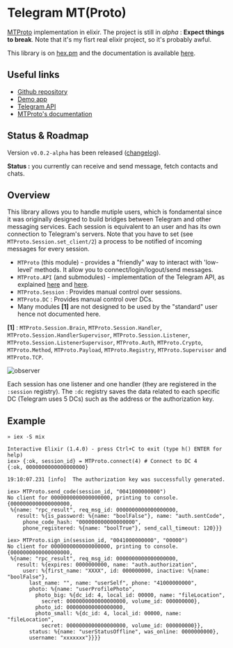 # Telegram MT(Proto)

[MTProto](https://core.telegram.org/mtproto) implementation in elixir.
The project is still in *alpha* : **Expect things to break**.
Note that it's my fisrt real elixir project, so it's probably awful.

This library is on [hex.pm](https://hex.pm/packages/telegram_mt) and
the documentation is available [here](https://hexdocs.pm/telegram_mt/MTProto.html).

## Useful links

  * [Github repository](https://github.com/Fnux/telegram-mt-elixir)
  * [Demo app](https://github.com/Fnux/telegram-client-elixir-demo)
  * [Telegram API](https://core.telegram.org/api#telegram-api)
  * [MTProto's documentation](https://core.telegram.org/mtproto)

## Status & Roadmap

Version `v0.0.2-alpha` has been released ([changelog](changelog.md)).

**Status :** you currently can receive and send message, fetch
contacts and chats.

## Overview

This library allows you to handle mutiple users, which is fondamental since
it was originally designed to build bridges between Telegram
and other messaging services. Each session is equivalent to an user and has
its own connection to Telegram's servers. Note that you have to set
(see `MTProto.Session.set_client/2`) a process to be notified of incoming
messages for every session.

* `MTProto` (this module) - provides a "friendly" way to interact with
'low-level' methods. It allow you to connect/login/logout/send messages.
* `MTProto.API` (and submodules) - implementation of the Telegram API, as explained
[here](https://core.telegram.org/api#telegram-api) and
[here](https://core.telegram.org/schema).
* `MTProto.Session` : Provides manual control over sessions.
* `MTProto.DC` : Provides manual control over DCs.
* Many modules **[1]** are not designed to be used by
the "standard" user hence not documented here.

**[1]** : `MTProto.Session.Brain`, `MTProto.Session.Handler`,
  `MTProto.Session.HandlerSupervisor`, `MTProto.Session.Listener`,
  `MTProto.Session.ListenerSupervisor`, `MTProto.Auth`, `MTProto.Crypto`,
  `MTProto.Method`, `MTProto.Payload`, `MTProto.Registry`,
  `MTProto.Supervisor` and `MTProto.TCP`.

![observer](http://git.fnux.ch/telegram-mt-elixir/plain/observer.png "Observer - 1 session")

Each session has one listener and one handler (they are registered in the
`:session` registry). The `:dc` registry saves the data related to each specific DC
(Telegram uses 5 DCs) such as the address or the authorization key.

## Example

```
» iex -S mix

Interactive Elixir (1.4.0) - press Ctrl+C to exit (type h() ENTER for help)
iex> {:ok, session_id} = MTProto.connect(4) # Connect to DC 4
{:ok, 0000000000000000000}

19:10:07.231 [info]  The authorization key was successfully generated.

iex> MTProto.send_code(session_id, "0041000000000")
No client for 0000000000000000000, printing to console.
{0000000000000000000,
 %{name: "rpc_result", req_msg_id: 0000000000000000000,
   result: %{is_password: %{name: "boolFalse"}, name: "auth.sentCode",
     phone_code_hash: "000000000000000000",
     phone_registered: %{name: "boolTrue"}, send_call_timeout: 120}}}

iex> MTProto.sign_in(session_id, "0041000000000", "00000")
No client for 0000000000000000000, printing to console.
{0000000000000000000,
 %{name: "rpc_result", req_msg_id: 0000000000000000000,
   result: %{expires: 0000000000, name: "auth.authorization",
     user: %{first_name: "XXXX", id: 000000000, inactive: %{name: "boolFalse"},
       last_name: "", name: "userSelf", phone: "41000000000",
       photo: %{name: "userProfilePhoto",
         photo_big: %{dc_id: 4, local_id: 00000, name: "fileLocation",
           secret: 0000000000000000000, volume_id: 000000000},
         photo_id: 000000000000000000,
         photo_small: %{dc_id: 4, local_id: 00000, name: "fileLocation",
           secret: 0000000000000000000, volume_id: 000000000}},
       status: %{name: "userStatusOffline", was_online: 0000000000},
       username: "xxxxxxx"}}}}
```
